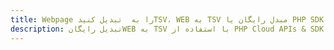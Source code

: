 ---title: Webpage را به  تبدیل کنیدTSV، WEB به TSV مبدل رایگان یا PHP SDKdescription: تبدیل رایگانWEB به TSV با استفاده از PHP Cloud APIs & SDK همچنین اسناد PDF را در Cloud ایجاد، ویرایش و رندر کنید.---